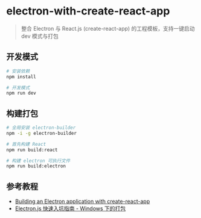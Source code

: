 # electron-with-create-react-app

> 整合 Electron 与 React.js (create-react-app) 的工程模板，支持一键启动 dev 模式与打包

## 开发模式

```sh
# 安装依赖
npm install

# 开发模式 
npm run dev
```

## 构建打包

```sh
# 全局安装 electron-builder
npm -i -g electron-builder

# 首先构建 React
npm run build:react

# 构建 electron 可执行文件
npm run build:electron
```

## 参考教程

- [Building an Electron application with create-react-app](https://www.freecodecamp.org/news/building-an-electron-application-with-create-react-app-97945861647c/)
- [Electron.js 快速入坑指南 - Windows 下的打包](https://canwdev.gitee.io/manual/setup-electronjs.html#windows-%E4%B8%8B%E7%9A%84%E6%89%93%E5%8C%85)
